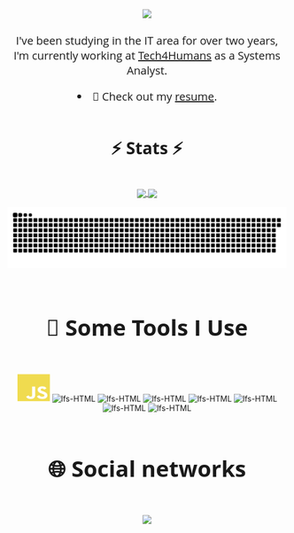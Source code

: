 <h1 align="center">
  <a href="https://git.io/typing-svg">
    <img src="https://readme-typing-svg.herokuapp.com/?lines=Hey+guys!+👋;+My+name+is+Luiz+Felipe;&center=true&size=30">
  </a>
</h1>

  <div style= "font-family:'Open Sans'; font-size:20px" align="center">
 <p>I've been studying in the IT area for over two years, I'm currently working at <a href="https://www.linkedin.com/company/tech4humans-brasil/" target="_blank">Tech4Humans</a> as a Systems Analyst.</p>
  <li>📙 Check out my <a href="https://resume-current.web.app/">resume</a>.</li>
  </div>
 <br>
  
  <h2 align="center" style= "font-family:'Open Sans'; font-size:30px">⚡ Stats ⚡</h2>
  <br>
  <div align="center">
    <a href="https://github.com/LuizFelipedeSouza95">
      <img align="center" src="https://github-readme-stats.vercel.app/api/top-langs/?username=luizfelipedesouza95&layout=compact&theme=dark" />
    </a>
    <a href="https://github.com/LuizFelipedeSouza95">
      <img align="center" src="https://github-readme-stats.vercel.app/api?username=luizfelipedesouza95&count_private=true&show_icons=true&theme=dark" />
    </a>
  </div>
  <!-- https://github.com/luizfelipedesouza95/github-readme-stats -->

  <!--     <img height="180em"  align="center" src="https://github-readme-streak-stats.herokuapp.com/?user=luizfelipedesouza95&layout=compact&langs_count=7&theme=react"/>
      <img height="180em"  align="center" src="https://github-profile-summary-cards.vercel.app/api/cards/profile-details?username=luizfelipedesouza95" /> -->

  <br>

  <!-- <h2>🐍 Snake eating my contribution 🐍</h2> -->
  <div align="center" style= "font-family:'Open Sans'; font-size:20px">
  <img src="https://raw.githubusercontent.com/luizfelipedesouza95/luizfelipedesouza95/output/github-contribution-grid-snake.svg#gh-dark-mode-only" />
  </div>
  <br>

  <h3 style= "font-family:'Open Sans'; font-size:40px" align="center">🚀 Some Tools I Use </h1>
  <div align="center"><br>
    <img alt="lfs-Js" height="50" width="60" src="https://raw.githubusercontent.com/devicons/devicon/master/icons/javascript/javascript-plain.svg">
    <img alt="lfs-HTML" height="50" width="60" src="https://cdn.jsdelivr.net/gh/devicons/devicon/icons/html5/html5-plain-wordmark.svg" />
    <img alt="lfs-HTML" height="50" width="60" src="https://cdn.jsdelivr.net/gh/devicons/devicon/icons/bootstrap/bootstrap-original-wordmark.svg" />
    <img alt="lfs-HTML" height="50" width="65" src="https://cdn.jsdelivr.net/gh/devicons/devicon/icons/nodejs/nodejs-original-wordmark.svg" />
    <img alt="lfs-HTML" height="50" width="65" src="https://cdn.jsdelivr.net/gh/devicons/devicon/icons/git/git-plain-wordmark.svg" />
    <img alt="lfs-HTML" height="50" width="65" src="https://cdn.jsdelivr.net/gh/devicons/devicon/icons/mysql/mysql-original-wordmark.svg" />
    <img alt="lfs-HTML" height="50" width="65" src="https://cdn.jsdelivr.net/gh/devicons/devicon/icons/css3/css3-plain-wordmark.svg" />
    <img alt="lfs-HTML" height="50" width="65" src="https://cdn.jsdelivr.net/gh/devicons/devicon/icons/typescript/typescript-original.svg" />
  </div>
  <br>

  <h3 style= "font-family:'Open Sans'; font-size:40px" align="center">🌐 Social networks</h1>
  <div align="center"><br>
    <!-- <a href="https://instagram.com/luizfelipedesouza95" target="_blank"><img src="https://img.shields.io/badge/-Instagram-%23E4405F?style=for-the-badge&logo=instagram&logoColor=white" target="_blank"></a> -->
    <a href="https://www.linkedin.com/in/luizfelipedesouza95/" target="_blank"><img src="https://img.shields.io/badge/-LinkedIn-%230077B5?style=for-the-badge&logo=linkedin&logoColor=white" target="_blank"></a>   
  </div> 